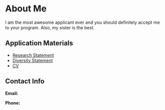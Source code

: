 # About Me
I am the most awesome applicant ever and you should definitely accept me to your program. Also, my sister is the best.

## Application Materials
* [Research Statement](wangsharon-personal.pdf)
* [Diversity Statement](wangsharon-broader-impact.pdf)
* [CV](wangsharon-cv.pdf)

## Contact Info
**Email:**

**Phone:**
